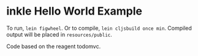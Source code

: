 # inkle Hello World Example

To run, `lein figwheel`. Or to compile, `lein cljsbuild once min`. Compiled output will be placed in `resources/public`.

Code based on the reagent todomvc.